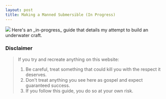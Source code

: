 ```yaml
---
layout: post
title: Making a Manned Submersible (In Progress)
---
```

<img src="http://www.alexandersiegel.com/images/submarine/20170530_222431.jpg">
Here's an _in-progress_ guide that details my attempt to build an underwater craft.

### [](#disclaimer)Disclaimer
> If you try and recreate anything on this website:
> 1. Be careful, treat something that could kill you with the respect it deserves.
> 2. Don't treat anything you see here as gospel and expect guaranteed success. 
> 3. If you follow this guide, you do so at your own risk.
